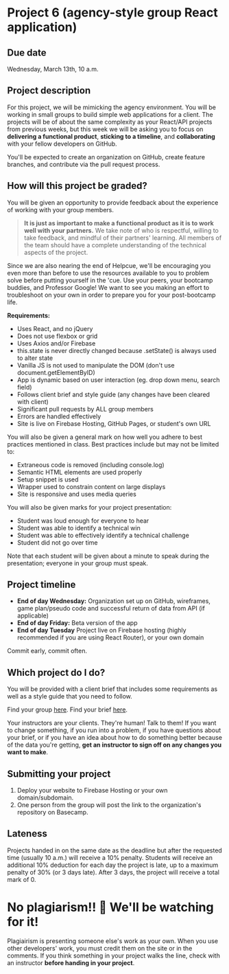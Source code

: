 # Project 6 (agency-style group React application)
## Due date
Wednesday, March 13th, 10 a.m.

## Project description
For this project, we will be mimicking the agency environment. You will be working in small groups to build simple web applications for a client. The projects will be of about the same complexity as your React/API projects from previous weeks, but this week we will be asking you to focus on **delivering a functional product**, **sticking to a timeline**, and **collaborating** with your fellow developers on GitHub.

You'll be expected to create an organization on GitHub, create feature branches, and contribute via the pull request process. 

## How will this project be graded?
You will be given an opportunity to provide feedback about the experience of working with your group members.

>  **It is just as important to make a functional product as it is to work well with your partners.** We take note of who is respectful, willing to take feedback, and mindful of their partners' learning. All members of the team should have a complete understanding of the technical aspects of the project.

Since we are also nearing the end of Helpcue, we'll be encouraging you even more than before to use the resources available to you to problem solve before putting yourself in the 'cue. Use your peers, your bootcamp buddies, and Professor Google! We want to see you making an effort to troubleshoot on your own in order to prepare you for your post-bootcamp life. 

**Requirements:**
* Uses React, and no jQuery
* Does not use flexbox or grid
* Uses Axios and/or Firebase
* this.state is never directly changed because .setState() is always used to alter state
* Vanilla JS is not used to manipulate the DOM (don't use document.getElementByID)
* App is dynamic based on user interaction (eg. drop down menu, search field)
* Follows client brief and style guide (any changes have been cleared with client)
* Significant pull requests by ALL group members
* Errors are handled effectively
* Site is live on Firebase Hosting, GitHub Pages, or student's own URL

You will also be given a general mark on how well you adhere to best practices mentioned in class. Best practices include but may not be limited to:
* Extraneous code is removed (including console.log)
* Semantic HTML elements are used properly
* Setup snippet is used    
* Wrapper used to constrain content on large displays
* Site is responsive and uses media queries

You will also be given marks for your project presentation:
* Student was loud enough for everyone to hear
* Student was able to identify a technical win
* Student was able to effectively identify a technical challenge
* Student did not go over time

Note that each student will be given about a minute to speak during the presentation; everyone in your group must speak.

## Project timeline

* **End of day Wednesday:** Organization set up on GitHub, wireframes, game plan/pseudo code and successful return of data from API (if applicable) 
* **End of day Friday:** Beta version of the app
* **End of day Tuesday** Project live on Firebase hosting (highly recommended if you are using React Router), or your own domain

Commit early, commit often.

## Which project do I do?
You will be provided with a client brief that includes some requirements as well as a style guide that you need to follow.

Find your group [here]().
Find your brief [here]().

Your instructors are your clients. They're human! Talk to them! If you want to change something, if you run into a problem, if you have questions about your brief, or if you have an idea about how to do something better because of the data you're getting, **get an instructor to sign off on any changes you want to make**.

## Submitting your project
1. Deploy your website to Firebase Hosting or your own domain/subdomain.
1. One person from the group will post the link to the organization's repository on Basecamp.

## Lateness
Projects handed in on the same date as the deadline but after the requested time (usually 10 a.m.) will receive a 10% penalty. Students will receive an additional 10% deduction for each day the project is late, up to a maximum penalty of 30% (or 3 days late). After 3 days, the project will receive a total mark of 0.

# No plagiarism!! 👀 We'll be watching for it!
Plagiairism is presenting someone else's work as your own. When you use other developers' work, you must credit them on the site or in the comments. If you think something in your project walks the line, check with an instructor **before handing in your project**.